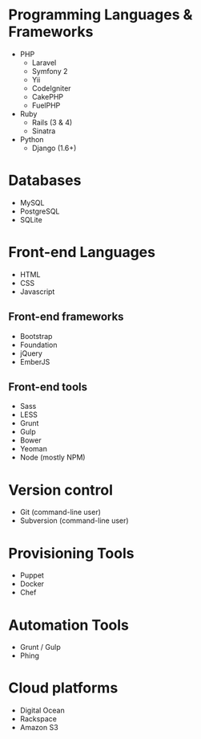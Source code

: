 # Programming Languages & Frameworks

* PHP
  * Laravel
  * Symfony 2
  * Yii
  * CodeIgniter
  * CakePHP
  * FuelPHP
* Ruby
  * Rails (3 & 4)
  * Sinatra
* Python
  * Django (1.6+)

# Databases

* MySQL
* PostgreSQL
* SQLite

# Front-end Languages

* HTML
* CSS
* Javascript

## Front-end frameworks

* Bootstrap
* Foundation 
* jQuery
* EmberJS

## Front-end tools

* Sass
* LESS
* Grunt
* Gulp
* Bower
* Yeoman
* Node (mostly NPM)

# Version control

* Git (command-line user)
* Subversion (command-line user)

# Provisioning Tools

* Puppet
* Docker
* Chef

# Automation Tools

* Grunt / Gulp
* Phing

# Cloud platforms

* Digital Ocean
* Rackspace
* Amazon S3

